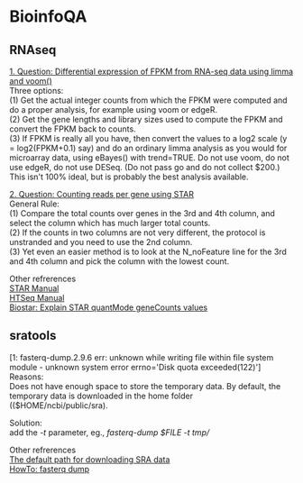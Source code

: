 # BioinfoQA

## RNAseq

[1. Question: Differential expression of FPKM from RNA-seq data using limma and voom()](https://support.bioconductor.org/p/56275/)  
Three options:  
(1) Get the actual integer counts from which the FPKM were computed and do a proper analysis, for example using voom or edgeR.  
(2) Get the gene lengths and library sizes used to compute the FPKM and convert the FPKM back to counts.  
(3) If FPKM is really all you have, then convert the values to a log2 scale (y = log2(FPKM+0.1) say) and do an ordinary limma analysis as you would for microarray data, using eBayes() with trend=TRUE. Do not use voom, do not use edgeR, do not use DESeq. (Do not pass go and do not collect $200.) This isn't 100% ideal, but is probably the best analysis available.  

[2. Question: Counting reads per gene using STAR](https://groups.google.com/forum/#!topic/rna-star/gZRJx3ElRNo)  
General Rule:  
(1) Compare the total counts over genes in the 3rd and 4th column, and select the column which has much larger total counts.  
(2) If the counts in two columns are not very different, the protocol is unstranded and you need to use the 2nd column.  
(3) Yet even an easier method is to look at the N_noFeature line for the 3rd and 4th column and pick the column with the lowest count.  

Other refrerences  
[STAR Manual](https://github.com/alexdobin/STAR/blob/master/doc/STARmanual.pdf)  
[HTSeq Manual](https://htseq.readthedocs.io/en/release_0.11.1/count.html)  
[Biostar: Explain STAR quantMode geneCounts values](https://www.biostars.org/p/218995/)  



## sratools

[1: fasterq-dump.2.9.6 err: unknown while writing file within file system module - unknown system error errno='Disk quota exceeded(122)']  
Reasons:  
Does not have enough space to store the temporary data. By default, the temporary data is downloaded in the home folder (($HOME/ncbi/public/sra).  

Solution:  
add the *-t* parameter, eg., *fasterq-dump $FILE -t tmp/*  

Other refrerences  
[The default path for downloading SRA data](http://databio.org/posts/downloading_sra_data.html)  
[HowTo: fasterq dump](https://github.com/ncbi/sra-tools/wiki/HowTo:-fasterq-dump)  
